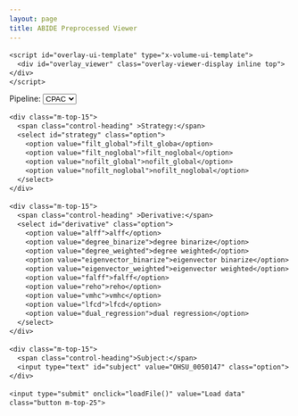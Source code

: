 ```yaml
---
layout: page
title: ABIDE Preprocessed Viewer
---
```


<link type="text/css" href="stylesheets/volume-viewer-demo.css" rel="Stylesheet" />
<link type="text/css" href="stylesheets/ui-darkness/jquery-ui-1.8.10.custom.css" rel="Stylesheet" />

<div class='container relative-pos'>

    <script id="overlay-ui-template" type="x-volume-ui-template">
      <div id="overlay_viewer" class="overlay-viewer-display inline top"></div>
    </script>


  <script id="hidden-ui-template" type="x-hidden-ui-template">
    <div class="hide volume-viewer-hidden"></div>
  </script>

  <script id="volume-ui-template" type="x-volume-ui-template">
    <div class="hide volume-viewer-display"></div>
      
    <div class="bot right config-panel">
      <div class="coords">
        <div class="control-heading m-top-5" id="voxel-coordinates-heading-">
          Voxel Coordinates: 
        </div>
        <div class="voxel-coords m-top-5" data-volume-id="{{VOLID}}">
          I:<input id="voxel-i-" class="control-inputs" readonly="readonly">
          J:<input id="voxel-j-" class="control-inputs" readonly="readonly">
          K:<input id="voxel-k-" class="control-inputs" readonly="readonly">
        </div>
        <div id="world-coordinates-heading-" class="control-heading m-top-20">
          World Coordinates: 
        </div>
        <div class="world-coords m-top-5" data-volume-id="{{VOLID}}">
          X:<input id="world-x-" class="control-inputs" readonly="readonly">
          Y:<input id="world-y-" class="control-inputs" readonly="readonly">
          Z:<input id="world-z-" class="control-inputs" readonly="readonly">
        </div>
      </div>

      <div id="intensity-value-div-{{VOLID}}" class="m-top-20">
        <span data-volume-id="{{VOLID}}" class="control-heading">
          Value: 
        </span>
        <span id="intensity-value-" class="intensity-value"></span>
      </div>
      
      <div id="color-map-{{VOLID}}" class="m-top-20">
        <span class="control-heading" id="color-map-heading">
          Color Map: 
        </span>
      </div>

      <div class="threshold-div m-top-20" data-volume-id="{{VOLID}}">
        <div id="threshold-heading" class="control-heading">Threshold: </div>
        <div class="thresh-inputs">
          <input id="min-threshold-" class="control-inputs thresh-input-left" readonly="readonly"/>
          <input id="max-threshold-" class="control-inputs thresh-input-right" readonly="readonly"/>
        </div> 
        <div class="slider volume-viewer-threshold" id="threshold-slider-{{VOLID}}"></div>

        <!-- <div class="contrast-div" data-volume-id="{{VOLID}}">
          <span class="control-heading" id="contrast-heading{{VOLID}}">Contrast (0.0 to 2.0):</span>
          <input class="control-inputs" value="1.0" id="contrast-val"/>
          <div id="contrast-slider" class="slider volume-viewer-contrast"></div>
        </div> //-->

        <div class="brightness-div" data-volume-id="{{VOLID}}">
          <span class="control-heading" id="brightness-heading{{VOLID}}">Alpha (0 to 1):</span>
          <input class="control-inputs" value="0.5" id="brightness-val" readonly="readonly"/>
          <div id="brightness-slider" class="slider volume-viewer-brightness"></div>
      </div>

      </div>

      <div id="time-" class="time-div m-top-20" data-volume-id="{{VOLID}}">
        <span class="control-heading">Time:</span>
        <input class="control-inputs" value="0" id="time-val-{{VOLID}}"/>
        <div class="slider volume-viewer-threshold" id="time-slider-"></div>
      </div>
    </div>
  </script>

  <div id="loading" style="display: none"><img src="images/ajax-loader.gif" /></div>
  <div id="brainbrowser-wrapper" style="display:none">
    <div id="volume-viewer">
      <div id="global-controls" class=""></div>
      <div id="brainbrowser"></div>
    </div>
  </div>


  <div class="bot config-panel">
    <div>
      <span class="control-heading">Pipeline:</span>
      <select id="pipeline" class="option">
        <option value="cpac">CPAC</option>
        <option value="ccs">ccs</option>
        <option value="dparsf">dparsf</option>
        <option value="dparsf">niak</option>
      </select> 
    </div>

    <div class="m-top-15">
      <span class="control-heading" >Strategy:</span>
      <select id="strategy" class="option">
        <option value="filt_global">filt_globa</option>
        <option value="filt_noglobal">filt_noglobal</option>
        <option value="nofilt_global">nofilt_global</option>
        <option value="nofilt_noglobal">nofilt_noglobal</option>
      </select> 
    </div>

    <div class="m-top-15">
      <span class="control-heading" >Derivative:</span>
      <select id="derivative" class="option">
        <option value="alff">alff</option>
        <option value="degree_binarize">degree binarize</option>
        <option value="degree_weighted">degree weighted</option>
        <option value="eigenvector_binarize">eigenvector binarize</option>
        <option value="eigenvector_weighted">eigenvector weighted</option>
        <option value="falff">falff</option>
        <option value="reho">reho</option>
        <option value="vmhc">vmhc</option>
        <option value="lfcd">lfcd</option>
        <option value="dual_regression">dual regression</option>
      </select> 
    </div>

    <div class="m-top-15">
      <span class="control-heading">Subject:</span>
      <input type="text" id="subject" value="OHSU_0050147" class="option">
    </div>

    <input type="submit" onclick="loadFile()" value="Load data" class="button m-top-25">

  </div>

<script src="javascripts/brainbrowser/jquery-1.6.4.min.js"></script>
<script src="javascripts/brainbrowser/jquery-ui-1.8.10.custom.min.js"></script>
<script src="javascripts/brainbrowser/ui.js"></script>
<script src="javascripts/brainbrowser/gunzip.min.js"></script>
<script src="javascripts/brainbrowser/brainbrowser.js"></script>
<script src="javascripts/brainbrowser/core/tree-store.js"></script>
<script src="javascripts/brainbrowser/lib/config.js"></script>
<script src="javascripts/brainbrowser/lib/utils.js"></script>
<script src="javascripts/brainbrowser/lib/events.js"></script> 
<script src="javascripts/brainbrowser/lib/loader.js"></script> 
<script src="javascripts/brainbrowser/lib/color-map.js"></script> 
<script src="javascripts/brainbrowser/volume-viewer.js"></script>
<script src="javascripts/brainbrowser/volume-viewer/lib/display.js"></script>
<script src="javascripts/brainbrowser/volume-viewer/lib/panel.js"></script>
<script src="javascripts/brainbrowser/volume-viewer/lib/utils.js"></script>
<script src="javascripts/brainbrowser/volume-viewer/modules/loading.js"></script>
<script src="javascripts/brainbrowser/volume-viewer/modules/rendering.js"></script>
<script src="javascripts/brainbrowser/volume-viewer/volume-loaders/overlay.js"></script>
<script src="javascripts/brainbrowser/volume-viewer/volume-loaders/minc.js"></script>
<script src="javascripts/brainbrowser/volume-viewer/volume-loaders/nifti1.js"></script>
<script src="javascripts/brainbrowser/volume-viewer-demo.config.js"></script> 
<script src="javascripts/brainbrowser/volume-viewer-demo2.js"></script> 

</div>

